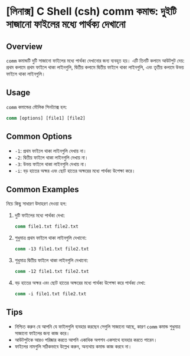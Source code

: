 # [লিনাক্স] C Shell (csh) comm কমান্ড: দুইটি সাজানো ফাইলের মধ্যে পার্থক্য দেখানো

## Overview
`comm` কমান্ডটি দুটি সাজানো ফাইলের মধ্যে পার্থক্য দেখানোর জন্য ব্যবহৃত হয়। এটি তিনটি কলামে আউটপুট দেয়: প্রথম কলামে প্রথম ফাইলে থাকা লাইনগুলি, দ্বিতীয় কলামে দ্বিতীয় ফাইলে থাকা লাইনগুলি, এবং তৃতীয় কলামে উভয় ফাইলে থাকা লাইনগুলি।

## Usage
`comm` কমান্ডের মৌলিক সিনট্যাক্স হল:

```csh
comm [options] [file1] [file2]
```

## Common Options
- `-1`: প্রথম ফাইলে থাকা লাইনগুলি দেখায় না।
- `-2`: দ্বিতীয় ফাইলে থাকা লাইনগুলি দেখায় না।
- `-3`: উভয় ফাইলে থাকা লাইনগুলি দেখায় না।
- `-i`: বড় হাতের অক্ষর এবং ছোট হাতের অক্ষরের মধ্যে পার্থক্য উপেক্ষা করে।

## Common Examples
নিচে কিছু সাধারণ উদাহরণ দেওয়া হল:

1. দুটি ফাইলের মধ্যে পার্থক্য দেখা:
   ```csh
   comm file1.txt file2.txt
   ```

2. শুধুমাত্র প্রথম ফাইলে থাকা লাইনগুলি দেখানো:
   ```csh
   comm -13 file1.txt file2.txt
   ```

3. শুধুমাত্র দ্বিতীয় ফাইলে থাকা লাইনগুলি দেখানো:
   ```csh
   comm -12 file1.txt file2.txt
   ```

4. বড় হাতের অক্ষর এবং ছোট হাতের অক্ষরের মধ্যে পার্থক্য উপেক্ষা করে পার্থক্য দেখা:
   ```csh
   comm -i file1.txt file2.txt
   ```

## Tips
- নিশ্চিত করুন যে আপনি যে ফাইলগুলি ব্যবহার করছেন সেগুলি সাজানো আছে, কারণ `comm` কমান্ড শুধুমাত্র সাজানো ফাইলের জন্য কাজ করে।
- আউটপুটকে আরও পরিষ্কার করতে আপনি একাধিক অপশন একসাথে ব্যবহার করতে পারেন।
- ফাইলের নামগুলি সঠিকভাবে উল্লেখ করুন, অন্যথায় কমান্ড কাজ করবে না।